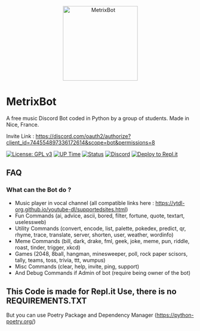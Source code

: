 <p align="center">
    <img src="https://i.imgur.com/JqlSEBO.png" width="200x200" alt="MetrixBot" />
</p>

# MetrixBot

A free music Discord Bot coded in Python by a group of students. Made in Nice, France. 

Invite Link :
https://discord.com/oauth2/authorize?client_id=744554897336172614&scope=bot&permissions=8

[![License: GPL v3](https://img.shields.io/badge/License-GPLv3-blue.svg)](https://www.gnu.org/licenses/gpl-3.0)
[![UP Time](https://img.shields.io/uptimerobot/ratio/m786123386-a1fd3c29dc032e468f6d4022)](https://status.metrix.cf)
[![Status](https://img.shields.io/uptimerobot/status/m786123386-a1fd3c29dc032e468f6d4022)](https://status.metrix.cf)
[![Discord](https://img.shields.io/discord/695213840819945482?color=yellow)](https://discord.com/)
[![Deploy to Repl.it](https://img.shields.io/badge/Deploy%20to%20Repl.it-Deploy-blueviolet)](https://repl.it/@hugofnm/MetrixBot)

## FAQ

### What can the Bot do ?

* Music player in vocal channel (all compatible links here : https://ytdl-org.github.io/youtube-dl/supportedsites.html)
* Fun Commands (ai, advice, ascii, bored, filter, fortune, quote, textart, uselessweb) 
* Utility Commands (convert, encode, list, palette, pokedex, predict, qr, rhyme, trace, translate, server, shorten, user, weather, wordinfo)
* Meme Commands (bill, dark, drake, fml, geek, joke, meme, pun, riddle, roast, tinder, trigger, xkcd)
* Games (2048, 8ball, hangman, minesweeper, poll, rock paper scisors, tally, teams, toss, trivia, ttt, wumpus)
* Misc Commands (clear, help, invite, ping, support)
* And Debug Commands if Admin of bot (require being owner of the bot)

## This Code is made for Repl.it Use, there is no REQUIREMENTS.TXT 
But you can use Poetry Package and Dependency Manager (https://python-poetry.org/)
